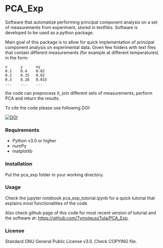 # PCA_Exp
Software that automatize performing principal component analysis on a set of measurements from experiment, stored in textfiles. Software is developed to be used as a python package.

Main goal of this package is to allow for quick implementation of principal component analysis on experimental data. Given few folders with text files that contain different measurements (for example at different temperatures) in the form:
```
x      y      ey
0.1    0.4    0.02
0.2    0.35   0.02
0.3    0.28   0.015
...    ...    ...
```
the code can preprocess it, join different sets of measurements, perform PCA and return the results.

To cite the code please use following DOI:

[![DOI](https://zenodo.org/badge/DOI/10.5281/zenodo.4495483.svg)](https://doi.org/10.5281/zenodo.4495483)

### Requirements
- Python v3.0 or higher
- numPy
- matplotlib

### Installation
Put the pca_exp folder in your working directory.

### Usage
Check the jupyter notebook pca_exp_tutorial.ipynb for a quick tutorial that explains most functionalities of the code.

Also check github page of this code for most recent version of tutorial and the software at: https://github.com/TymoteuszTula/PCA_Exp.

### License
Standard GNU General Public License v3.0. Check COPYING file.
